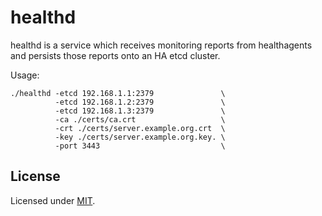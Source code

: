 # healthd

healthd is a service which receives monitoring reports from healthagents and persists those reports onto an HA etcd cluster.

Usage:
```
./healthd -etcd 192.168.1.1:2379               \
          -etcd 192.168.1.2:2379               \
          -etcd 192.168.1.3:2379               \
          -ca ./certs/ca.crt                   \
          -crt ./certs/server.example.org.crt  \
          -key ./certs/server.example.org.key. \
          -port 3443                           \
```

## License

Licensed under [MIT](./LICENSE).